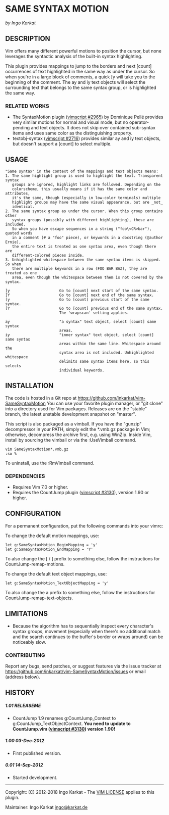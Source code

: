 SAME SYNTAX MOTION   
===============================================================================
_by Ingo Karkat_

DESCRIPTION
------------------------------------------------------------------------------

Vim offers many different powerful motions to position the cursor, but none
leverages the syntactic analysis of the built-in syntax highlighting.

This plugin provides mappings to jump to the borders and next [count]
occurrences of text highlighted in the same way as under the cursor. So when
you're in a large block of comments, a quick [y will take you to the
beginning of the comment. The ay and iy text objects will select the
surrounding text that belongs to the same syntax group, or is highlighted the
same way.

### RELATED WORKS

- The SyntaxMotion plugin ([vimscript #2965](http://www.vim.org/scripts/script.php?script_id=2965)) by Dominique Pellé provides very
  similar motions for normal and visual mode, but no operator-pending and text
  objects. It does not skip over contained sub-syntax items and uses same
  color as the distinguishing property.
- textobj-syntax ([vimscript #2716](http://www.vim.org/scripts/script.php?script_id=2716)) provides similar ay and iy text objects,
  but doesn't support a [count] to select multiple.

USAGE
------------------------------------------------------------------------------

    "Same syntax" in the context of the mappings and text objects means:
    1. The same highlight group is used to highlight the text. Transparent syntax
       groups are ignored, highlight links are followed. Depending on the
       colorscheme, this usually means if it has the same color and attributes,
       it's the same, though (especially in low-color terminals) multiple
       highlight groups may have the same visual appearance, but are _not_
       identical.
    2. The same syntax group as under the cursor. When this group contains other
       syntax groups (possibly with different highlighting), these are included.
       So when you have escape sequences in a string ("foo\<CR>bar"), quoted words
       in a comment (# a "foo" piece), or keywords in a docstring (@author Ernie),
       the entire text is treated as one syntax area, even though there are
       different-colored pieces inside.
    3. Unhighlighted whitespace between the same syntax items is skipped. So when
       there are multiple keywords in a row (FOO BAR BAZ), they are treated as one
       area, even though the whitespace between them is not covered by the syntax.

    ]y                      Go to [count] next start of the same syntax.
    ]Y                      Go to [count] next end of the same syntax.
    [y                      Go to [count] previous start of the same syntax.
    [Y                      Go to [count] previous end of the same syntax.
                            The 'wrapscan' setting applies.

    ay                      "a syntax" text object, select [count] same syntax
                            areas.
    iy                      "inner syntax" text object, select [count] same syntax
                            areas within the same line. Whitespace around the
                            syntax area is not included. Unhighlighted whitespace
                            delimits same syntax items here, so this selects
                            individual keywords.

INSTALLATION
------------------------------------------------------------------------------

The code is hosted in a Git repo at
    https://github.com/inkarkat/vim-SameSyntaxMotion
You can use your favorite plugin manager, or "git clone" into a directory used
for Vim packages. Releases are on the "stable" branch, the latest unstable
development snapshot on "master".

This script is also packaged as a vimball. If you have the "gunzip"
decompressor in your PATH, simply edit the \*.vmb.gz package in Vim; otherwise,
decompress the archive first, e.g. using WinZip. Inside Vim, install by
sourcing the vimball or via the :UseVimball command.

    vim SameSyntaxMotion*.vmb.gz
    :so %

To uninstall, use the :RmVimball command.

### DEPENDENCIES

- Requires Vim 7.0 or higher.
- Requires the CountJump plugin ([vimscript #3130](http://www.vim.org/scripts/script.php?script_id=3130)), version 1.90 or higher.

CONFIGURATION
------------------------------------------------------------------------------

For a permanent configuration, put the following commands into your vimrc:

To change the default motion mappings, use:

    let g:SameSyntaxMotion_BeginMapping = 'y'
    let g:SameSyntaxMotion_EndMapping = 'Y'

To also change the [ / ] prefix to something else, follow the instructions for
CountJump-remap-motions.

To change the default text object mappings, use:

    let g:SameSyntaxMotion_TextObjectMapping = 'y'

To also change the a prefix to something else, follow the instructions for
CountJump-remap-text-objects.

LIMITATIONS
------------------------------------------------------------------------------

- Because the algorithm has to sequentially inspect every character's syntax
  groups, movement (especially when there's no additional match and the search
  continues to the buffer's border or wraps around) can be noticeably slow.

### CONTRIBUTING

Report any bugs, send patches, or suggest features via the issue tracker at
https://github.com/inkarkat/vim-SameSyntaxMotion/issues or email (address
below).

HISTORY
------------------------------------------------------------------------------

##### 1.01    RELEASEME
- CountJump 1.9 renames g:CountJump\_Context to g:CountJump\_TextObjectContext.
  __You need to update to CountJump.vim ([vimscript #3130](http://www.vim.org/scripts/script.php?script_id=3130)) version 1.90!__

##### 1.00    03-Dec-2012
- First published version.

##### 0.01    14-Sep-2012
- Started development.

------------------------------------------------------------------------------
Copyright: (C) 2012-2018 Ingo Karkat -
The [VIM LICENSE](http://vimdoc.sourceforge.net/htmldoc/uganda.html#license) applies to this plugin.

Maintainer:     Ingo Karkat <ingo@karkat.de>
